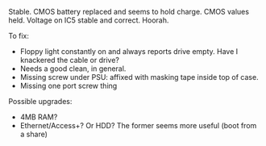 Stable.  CMOS battery replaced and seems to hold charge.  CMOS values held.  Voltage on IC5 stable and correct.  Hoorah.

To fix:
- Floppy light constantly on and always reports drive empty.  Have I knackered the cable or drive?
- Needs a good clean, in general.
- Missing screw under PSU: affixed with masking tape inside top of case.
- Missing one port screw thing

Possible upgrades:
- 4MB RAM?
- Ethernet/Access+?  Or HDD?  The former seems more useful (boot from a share)
